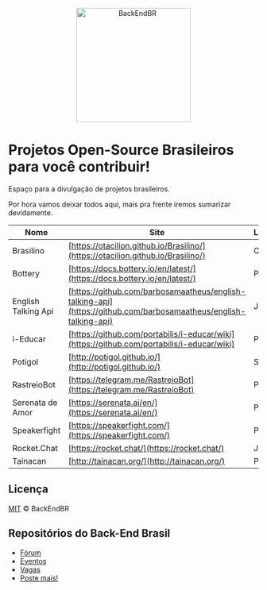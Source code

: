 <p align="center">
  <img src="https://avatars3.githubusercontent.com/u/30732658?v=4&s=200.jpg" alt="BackEndBR" width="230" />
</p>

# Projetos Open-Source Brasileiros para você contribuir!

Espaço para a divulgação de projetos brasileiros.

Por hora vamos deixar todos aqui, mais pra frente iremos sumarizar devidamente.

| Nome                | Site                                                                                                             | Linguagem  | Outros links                                                                               |
| ------------------- | ---------------------------------------------------------------------------------------------------------------- | ---------- | ------------------------------------------------------------------------------------------ |
| Brasilino           | [https://otacilion.github.io/Brasilino/](https://otacilion.github.io/Brasilino/)                                 | C++        |
| Bottery             | [https://docs.bottery.io/en/latest/](https://docs.bottery.io/en/latest/)                                         | Python     |
| English Talking Api | [https://github.com/barbosamaatheus/english-talking-api](https://github.com/barbosamaatheus/english-talking-api) | Javascript |
| i-Educar            | [https://github.com/portabilis/i-educar/wiki](https://github.com/portabilis/i-educar/wiki)                       | PHP        |
| Potigol             | [http://potigol.github.io/](http://potigol.github.io/)                                                           | Scala      |
| RastreioBot         | [https://telegram.me/RastreioBot](https://telegram.me/RastreioBot)                                               | Python     | [https://github.com/GabrielRF/RastreioBot](https://github.com/GabrielRF/RastreioBot)       |
| Serenata de Amor    | [https://serenata.ai/en/](https://serenata.ai/en/)                                                               | Python     |
| Speakerfight        | [https://speakerfight.com/](https://speakerfight.com/)                                                           | Python     | [https://github.com/luanfonceca/speakerfight](https://github.com/luanfonceca/speakerfight) |
| Rocket.Chat         | [https://rocket.chat/](https://rocket.chat/)                                                                     | Javascript |
| Tainacan            | [http://tainacan.org/](http://tainacan.org/)                                                                     | PHP        |

## Licença

[MIT](/LICENSE) &copy; BackEndBR

## Repositórios do Back-End Brasil

- [Fórum](https://github.com/backend-br/forum)
- [Eventos](https://github.com/backend-br/eventos)
- [Vagas](https://github.com/backend-br/vagas)
- [Poste mais!](https://github.com/backend-br/poste-mais)
